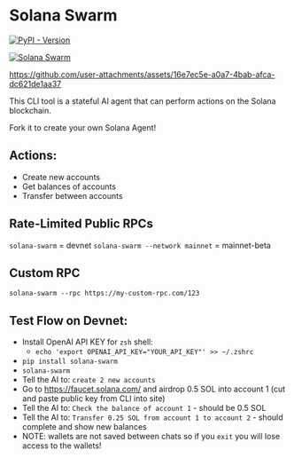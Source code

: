 # Solana Swarm

[![PyPI - Version](https://img.shields.io/pypi/v/solana-swarm)](https://pypi.org/project/solana-swarm/)

[![Solana Swarm](https://cdn.cometheart.com/solana-swarm-logo.jpeg)](https://solana-swarm.com)



https://github.com/user-attachments/assets/16e7ec5e-a0a7-4bab-afca-dc621de1aa37



This CLI tool is a stateful AI agent that can perform actions on the Solana blockchain.

Fork it to create your own Solana Agent!

## Actions:
* Create new accounts
* Get balances of accounts
* Transfer between accounts

## Rate-Limited Public RPCs
`solana-swarm` = devnet
`solana-swarm --network mainnet` = mainnet-beta

## Custom RPC
`solana-swarm --rpc https://my-custom-rpc.com/123`

## Test Flow on Devnet:
* Install OpenAI API KEY for `zsh` shell:
    * `echo 'export OPENAI_API_KEY="YOUR_API_KEY"' >> ~/.zshrc`
* `pip install solana-swarm`
* `solana-swarm`
* Tell the AI to: `create 2 new accounts`
* Go to https://faucet.solana.com/ and airdrop 0.5 SOL into account 1 (cut and paste public key from CLI into site)
* Tell the AI to: `Check the balance of account 1` - should be 0.5 SOL
* Tell the AI to: `Transfer 0.25 SOL from account 1 to account 2` - should complete and show new balances
* NOTE: wallets are not saved between chats so if you `exit` you will lose access to the wallets!

